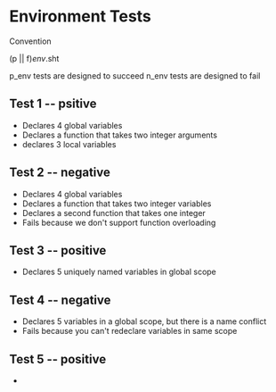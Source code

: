 # Environment Tests

Convention 

(p || f)_env_<N>.sht 

p_env tests are designed to succeed 
n_env tests are designed to fail 

## Test 1 -- psitive

 - Declares 4 global variables 
 - Declares a function <add> that takes two integer arguments
 - <add> declares 3 local variables 

## Test 2 -- negative 

  - Declares 4 global variables 
  - Declares a function <add> that takes two integer variables 
  - Declares a second function <add> that takes one integer 
  - Fails because we don't support function overloading 

## Test 3 -- positive 

  - Declares 5 uniquely named variables in global scope

## Test 4 -- negative 
  - Declares 5 variables in a global scope, but there is a name conflict 
  - Fails because you can't redeclare variables in same scope 

## Test 5 -- positive 
  - 
